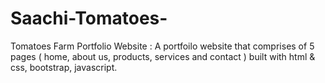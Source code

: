 # Saachi-Tomatoes-
Tomatoes Farm Portfolio Website : A portfoilo website that comprises of 5 pages ( home, about us, products, services and contact ) built with html & css, bootstrap, javascript.
